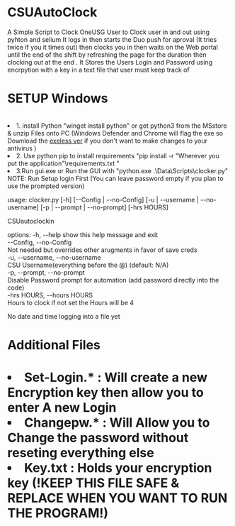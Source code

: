 # CSUAutoClock
 A Simple Script to Clock OneUSG User to Clock user in and out using pyhton and selium
It logs in then starts the Duo push for aproval (It tries twice if you it times out) then clocks you in then waits on the Web portal until the end of the shift by refreshing the page for the duration then clocking out at the end . It Stores the Users Login and Password using encrpytion with a key in a text file that user must keep track of
<h1>SETUP Windows</h1><br/>

<li>1. install Python "winget install python" or get python3 from the MSstore & unzip Files onto PC (Windows Defender and Chrome will flag the exe  so Download the <a href="https://github.com/Khalefa-H/CSUAutoClock/tree/exeless-ver">exeless ver<a/> if you don't want to make changes to your antivirus )
 <li>2. Use python pip to install requirements "pip install -r "Wherever you put the application"\requirements.txt "
<li>3.Run gui.exe or Run the GUI with "python.exe .\Data\Scripts\clocker.py" NOTE: Run Setup login First (You can leave password empty if you plan to use the prompted version)

usage: clocker.py [-h] [--Config | --no-Config]
                  [-u | --username | --no-username]
                  [-p | --prompt | --no-prompt] [-hrs HOURS]

CSUautoclockin

options:
  -h, --help            show this help message and exit<br/>
  --Config, --no-Config<br/>
                        Not needed but overrides other arugments in favor of
                        save creds<br/>
  -u, --username, --no-username<br/>
                        CSU Username(everything before the @) (default: N/A)<br/>
  -p, --prompt, --no-prompt<br/>
                        Disable Password prompt for automation (add password
                        directly into the code)<br/>
  -hrs HOURS, --hours HOURS<br/>
                        Hours to clock if not set the Hours will be 4<br/>


No date and time logging  into a file yet 

<h1>Additional Files<h1>
<li>Set-Login.* : Will create a new Encryption key then allow you to enter A new Login 
<li>Changepw.* : Will Allow you to Change the password without reseting everything else 
<li>Key.txt : Holds your encryption key (!KEEP THIS FILE SAFE & REPLACE WHEN YOU WANT TO RUN THE PROGRAM!)
